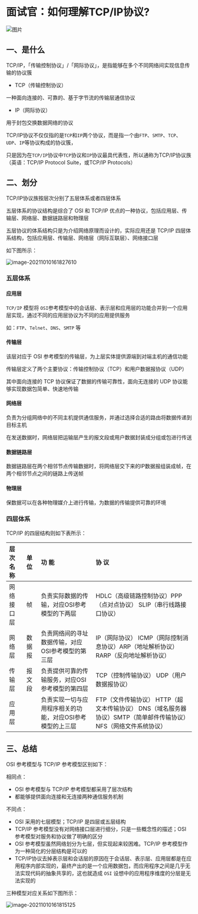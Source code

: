 # 面试官：如何理解TCP/IP协议?

![图片](https://cdn.jsdelivr.net/gh/IceRain-mvc/cdn/img/image-20211010161835523.png)

## 一、是什么

TCP/IP，「传输控制协议」/「网际协议」，是指能够在多个不同网络间实现信息传输的协议簇

- TCP（传输控制协议）

一种面向连接的、可靠的、基于字节流的传输层通信协议

- IP（网际协议）

用于封包交换数据网络的协议

TCP/IP协议不仅仅指的是`TCP`和`IP`两个协议，而是指一个由`FTP`、`SMTP`、`TCP`、`UDP`、`IP`等协议构成的协议簇，

只是因为在`TCP/IP`协议中`TCP`协议和`IP`协议最具代表性，所以通称为TCP/IP协议族（英语：TCP/IP Protocol Suite，或TCP/IP Protocols）

## 二、划分

TCP/IP协议族按层次分别了五层体系或者四层体系

五层体系的协议结构是综合了 OSI 和 TCP/IP 优点的一种协议，包括应用层、传输层、网络层、数据链路层和物理层

五层协议的体系结构只是为介绍网络原理而设计的，实际应用还是 TCP/IP 四层体系结构，包括应用层、传输层、网络层（网际互联层）、网络接口层

如下图所示：

![image-20211010161827610](https://cdn.jsdelivr.net/gh/IceRain-mvc/cdn/img/image-20211010161827610.png)

### 五层体系

#### 应用层

`TCP/IP` 模型将 `OSI`参考模型中的会话层、表示层和应用层的功能合并到一个应用层实现，通过不同的应用层协议为不同的应用提供服务

如：`FTP`、`Telnet`、`DNS`、`SMTP` 等

#### 传输层

该层对应于 OSI 参考模型的传输层，为上层实体提供源端到对端主机的通信功能

传输层定义了两个主要协议：传输控制协议（TCP）和用户数据报协议（UDP）

其中面向连接的 TCP 协议保证了数据的传输可靠性，面向无连接的 UDP 协议能够实现数据包简单、快速地传输

#### 网络层

负责为分组网络中的不同主机提供通信服务，并通过选择合适的路由将数据传递到目标主机

在发送数据时，网络层把运输层产生的报文段或用户数据封装成分组或包进行传送

#### 数据链路层

数据链路层在两个相邻节点传输数据时，将网络层交下来的IP数据报组装成帧，在两个相邻节点之间的链路上传送帧

#### 物理层

保数据可以在各种物理媒介上进行传输，为数据的传输提供可靠的环境

### 四层体系

TCP/IP 的四层结构则如下表所示：

| 层次名称   | 单位   | 功 能                                                     | 协 议                                                        |
| :--------- | :----- | :-------------------------------------------------------- | :----------------------------------------------------------- |
| 网络接口层 | 帧     | 负责实际数据的传输，对应OSI参考模型的下两层               | HDLC（高级链路控制协议）PPP（点对点协议） SLIP（串行线路接口协议） |
| 网络层     | 数据报 | 负责网络间的寻址数据传输，对应OSI参考模型的第三层         | IP（网际协议） ICMP（网际控制消息协议）ARP（地址解析协议） RARP（反向地址解析协议） |
| 传输层     | 报文段 | 负责提供可靠的传输服务，对应OSI参考模型的第四层           | TCP（控制传输协议） UDP（用户数据报协议）                    |
| 应用层     |        | 负责实现一切与应用程序相关的功能，对应OSI参考模型的上三层 | FTP（文件传输协议） HTTP（超文本传输协议） DNS（域名服务器协议）SMTP（简单邮件传输协议）NFS（网络文件系统协议） |

## 三、总结

OSI 参考模型与 TCP/IP 参考模型区别如下：

相同点：

- OSI 参考模型与 TCP/IP 参考模型都采用了层次结构
- 都能够提供面向连接和无连接两种通信服务机制

不同点：

- OSI 采用的七层模型；TCP/IP 是四层或五层结构
- TCP/IP 参考模型没有对网络接口层进行细分，只是一些概念性的描述；OSI 参考模型对服务和协议做了明确的区分
- OSI 参考模型虽然网络划分为七层，但实现起来较困难。TCP/IP 参考模型作为一种简化的分层结构是可以的
- TCP/IP协议去掉表示层和会话层的原因在于会话层、表示层、应用层都是在应用程序内部实现的，最终产出的是一个应用数据包，而应用程序之间是几乎无法实现代码的抽象共享的，这也就造成 `OSI` 设想中的应用程序维度的分层是无法实现的

三种模型对应关系如下图所示：

![image-20211010161815125](https://cdn.jsdelivr.net/gh/IceRain-mvc/cdn/img/image-20211010161815125.png)